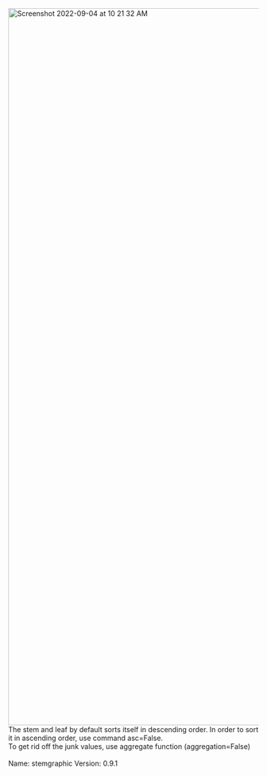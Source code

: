 <img width="1440" alt="Screenshot 2022-09-04 at 10 21 32 AM" src="https://user-images.githubusercontent.com/92856509/188297970-36d0c232-6eaa-4730-b625-5f8874a2cc68.png">
<br/>
The stem and leaf by default sorts itself in descending order. In order to sort it in ascending order, use command asc=False.
<br/>
To get rid off the junk values, use aggregate function (aggregation=False)
<br/><br/>
Name: stemgraphic
Version: 0.9.1
